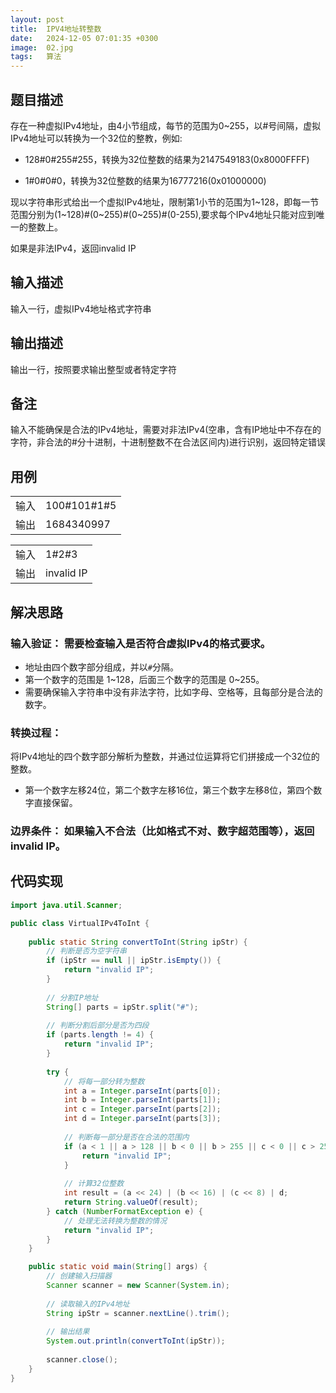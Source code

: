 ```yaml
---
layout: post
title:  IPV4地址转整数
date:   2024-12-05 07:01:35 +0300
image:  02.jpg
tags:   算法
---
```


## 题目描述

存在一种虚拟IPv4地址，由4小节组成，每节的范围为0~255，以#号间隔，虚拟IPv4地址可以转换为一个32位的整教，例如:

- 128#0#255#255，转换为32位整数的结果为2147549183(0x8000FFFF)

- 1#0#0#0，转换为32位整数的结果为16777216(0x01000000)

现以字符串形式给出一个虚拟IPv4地址，限制第1小节的范围为1~128，即每一节范围分别为(1~128)#(0~255)#(0~255)#(0-255),要求每个IPv4地址只能对应到唯一的整数上。

如果是非法IPv4，返回invalid IP

## 输入描述

输入一行，虚拟IPv4地址格式字符串

## 输出描述

输出一行，按照要求输出整型或者特定字符

## 备注

输入不能确保是合法的IPv4地址，需要对非法IPv4(空串，含有IP地址中不存在的字符，非合法的#分十进制，十进制整数不在合法区间内)进行识别，返回特定错误

## 用例

|     |      |
|-----|------|
| 输入 | 100#101#1#5|
| 输出 |1684340997|

|     |      |
|-----|------|
| 输入 | 1#2#3|
| 输出 |invalid IP|

## 解决思路

### 输入验证： 需要检查输入是否符合虚拟IPv4的格式要求。

- 地址由四个数字部分组成，并以`#`分隔。
- 第一个数字的范围是 1~128，后面三个数字的范围是 0~255。
- 需要确保输入字符串中没有非法字符，比如字母、空格等，且每部分是合法的数字。

### 转换过程：

将IPv4地址的四个数字部分解析为整数，并通过位运算将它们拼接成一个32位的整数。

- 第一个数字左移24位，第二个数字左移16位，第三个数字左移8位，第四个数字直接保留。

### 边界条件： 如果输入不合法（比如格式不对、数字超范围等），返回 invalid IP。

## 代码实现

```java
import java.util.Scanner;

public class VirtualIPv4ToInt {
    
    public static String convertToInt(String ipStr) {
        // 判断是否为空字符串
        if (ipStr == null || ipStr.isEmpty()) {
            return "invalid IP";
        }
        
        // 分割IP地址
        String[] parts = ipStr.split("#");
        
        // 判断分割后部分是否为四段
        if (parts.length != 4) {
            return "invalid IP";
        }
        
        try {
            // 将每一部分转为整数
            int a = Integer.parseInt(parts[0]);
            int b = Integer.parseInt(parts[1]);
            int c = Integer.parseInt(parts[2]);
            int d = Integer.parseInt(parts[3]);
            
            // 判断每一部分是否在合法的范围内
            if (a < 1 || a > 128 || b < 0 || b > 255 || c < 0 || c > 255 || d < 0 || d > 255) {
                return "invalid IP";
            }
            
            // 计算32位整数
            int result = (a << 24) | (b << 16) | (c << 8) | d;
            return String.valueOf(result);
        } catch (NumberFormatException e) {
            // 处理无法转换为整数的情况
            return "invalid IP";
        }
    }

    public static void main(String[] args) {
        // 创建输入扫描器
        Scanner scanner = new Scanner(System.in);
        
        // 读取输入的IPv4地址
        String ipStr = scanner.nextLine().trim();
        
        // 输出结果
        System.out.println(convertToInt(ipStr));
        
        scanner.close();
    }
}
```
